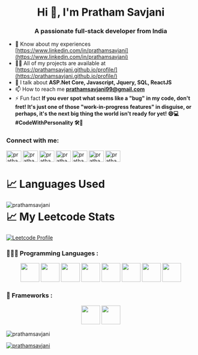 <h1 align="center">Hi 👋, I'm Pratham Savjani</h1>
<h3 align="center">A passionate full-stack developer from India</h3>

- 📄 Know about my experiences [https://www.linkedin.com/in/prathamsavjani](https://www.linkedin.com/in/prathamsavjani)
- 👨‍💻 All of my projects are available at [https://prathamsavjani.github.io/profile/](https://prathamsavjani.github.io/profile/)
- 💬 I talk about **ASP.Net Core, Javascript, Jquery, SQL, ReactJS**
-  📫 How to reach me **prathamsavjani99@gmail.com**
- ⚡ Fun fact **If you ever spot what seems like a "bug" in my code, don't fret! It's just one of those "work-in-progress features" in disguise, or perhaps, it's the next big thing the world isn't ready for yet! 😄💻 #CodeWithPersonality 🛠️🚀**


<h3 align="left">Connect with me:</h3>
<p align="left">
<a href="https://twitter.com/prathamsavjani" target="blank"><img align="center" src="https://raw.githubusercontent.com/rahuldkjain/github-profile-readme-generator/master/src/images/icons/Social/twitter.svg" alt="prathamsavjani" height="30" width="40" /></a>
<a href="https://www.reddit.com/user/pratham_savjani/" target="blank"><img align="center" src="https://raw.githubusercontent.com/rahuldkjain/github-profile-readme-generator/master/src/images/icons/Social/reddit.svg" alt="prathamsavjani" height="30" width="40" /></a>
<a href="https://linkedin.com/in/prathamsavjani" target="blank"><img align="center" src="https://raw.githubusercontent.com/rahuldkjain/github-profile-readme-generator/master/src/images/icons/Social/linked-in-alt.svg" alt="prathamsavjani" height="30" width="40" /></a>
<a href="https://instagram.com/pratham.savjani" target="blank"><img align="center" src="https://raw.githubusercontent.com/rahuldkjain/github-profile-readme-generator/master/src/images/icons/Social/instagram.svg" alt="prathamsavjani" height="30" width="40" /></a>
<a href="https://www.codechef.com/users/pratham2003" target="blank"><img align="center" src="https://cdn.jsdelivr.net/npm/simple-icons@3.1.0/icons/codechef.svg" alt="prathamsavjani" height="30" width="40" /></a>
<a href="https://www.hackerrank.com/profile/prathamsavjani" target="blank"><img align="center" src="https://raw.githubusercontent.com/rahuldkjain/github-profile-readme-generator/master/src/images/icons/Social/hackerrank.svg" alt="prathamsavjani" height="30" width="40" /></a>
<a href="https://www.leetcode.com/prathamsavjani" target="blank"><img align="center" src="https://raw.githubusercontent.com/rahuldkjain/github-profile-readme-generator/master/src/images/icons/Social/leet-code.svg" alt="prathamsavjani" height="30" width="40" /></a>
</p>

# 📈 Languages Used
  <p><img align="left" src="https://github-readme-stats.vercel.app/api/top-langs?username=prathamsavjani&show_icons=true&locale=en&layout=compact" alt="prathamsavjani" /></p>

# 📈 My Leetcode Stats
<div>

  [![Leetcode Profile](https://leetcard.jacoblin.cool/prathamsavjani?hide=ranking)](https://leetcode.com/prathamsavjani/)
  
</div>

### 👨🏻‍💻 Programming Languages :

<div align="center">
<code><img src="https://cdn.jsdelivr.net/npm/programming-languages-logos/src/c/c.png" height="50"></code>
<code><img src="https://cdn.jsdelivr.net/npm/programming-languages-logos/src/cpp/cpp.png" height="50"></code>
<code><img src="https://cdn.jsdelivr.net/npm/programming-languages-logos/src/csharp/csharp.png" height="50"></code>
<code><img src="https://cdn.jsdelivr.net/npm/programming-languages-logos/src/java/java.png" height="50"></code>
<code><img src="https://cdn.jsdelivr.net/npm/programming-languages-logos/src/javascript/javascript.png" height="50"></code>
<code><img src="https://raw.githubusercontent.com/rahuldkjain/github-profile-readme-generator/master/src/images/icons/Database/mysql.svg" height="50"></code>
<code><img src="https://cdn.jsdelivr.net/npm/programming-languages-logos/src/html/html.png" height="50"></code>
<code><img src="https://cdn.jsdelivr.net/npm/programming-languages-logos/src/css/css.png" height="50"></code>
</div>

### 🚀 Frameworks :

<div align="center">
<code><img src="https://img.shields.io/badge/Bootstrap-563D7C?style=for-the-badge&logo=bootstrap&logoColor=white" height="50"></code>
<code><img src="https://img.shields.io/badge/.NET-512BD4?style=for-the-badge&logo=dotnet&logoColor=white" height="50"></code>
</div>

<p align="left"> <img src="https://komarev.com/ghpvc/?username=prathamsavjani&label=Profile%20views&color=0e75b6&style=flat" alt="prathamsavjani" /> </p>

<p align="left"> <a href="https://github.com/ryo-ma/github-profile-trophy"><img src="https://github-profile-trophy.vercel.app/?username=prathamsavjani" alt="prathamsavjani" /></a> </p>
